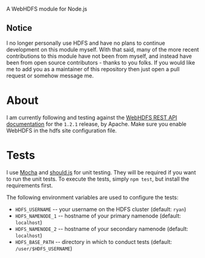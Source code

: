 A WebHDFS module for Node.js

## Notice

I no longer personally use HDFS and have no plans to continue development on this module myself. With that said, many of the more recent contributions to this module have not been from myself, and instead have been from open source contributors - thanks to you folks. If you would like me to add you as a maintainer of this repository then just open a pull request or somehow message me.

# About

I am currently following and testing against the [WebHDFS REST API documentation](http://hadoop.apache.org/docs/r1.2.1/webhdfs.html) for the `1.2.1` release, by Apache. Make sure you enable WebHDFS in the hdfs site configuration file.

# Tests

I use [Mocha](https://mochajs.org/) and [should.js](https://github.com/visionmedia/should.js) for unit testing. They will be required if you want to run the unit tests. To execute the tests, simply `npm test`, but install the requirements first.

The following environment variables are used to configure the tests:
 - `HDFS_USERNAME` -- your username on the HDFS cluster (default: `ryan`)
 - `HDFS_NAMENODE_1` -- hostname of your primary namenode (default: `localhost`)
 - `HDFS_NAMENODE_2` -- hostname of your secondary namenode (default: `localhost`)
 - `HDFS_BASE_PATH` -- directory in which to conduct tests (default: `/user/$HDFS_USERNAME`)

